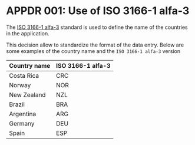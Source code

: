 # APPDR 001: Use of ISO 3166-1 alfa-3

The [ISO 3166-1 alfa-3](https://en.wikipedia.org/wiki/ISO_3166-1_alpha-3) standard is used to define the name of the countries in the application.

This decision allow to standardize the format of the data entry. Below are some examples of the country name and the `ISO 3166-1 alfa-3` version

| Country name | ISO 3166-1 alfa-3 |
| ------------ | ----------------- |
| Costa Rica   | CRC               |
| Norway       | NOR               |
| New Zealand  | NZL               |
| Brazil       | BRA               |
| Argentina    | ARG               |
| Germany      | DEU               |
| Spain        | ESP               |
